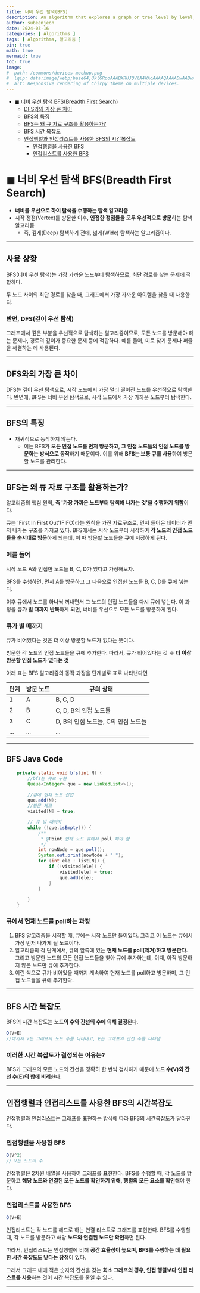 ```yaml
---
title: 너비 우선 탐색(BFS)
description: An algorithm that explores a graph or tree level by level, visiting all neighbors of a node before moving to the next level.
author: subeenjeon
date: 2024-03-16
categories: [ Algorithms ]
tags: [ Algorithms, 알고리즘 ]
pin: true
math: true
mermaid: true
toc: true
image:
#  path: /commons/devices-mockup.png
#  lqip: data:image/webp;base64,UklGRpoAAABXRUJQVlA4WAoAAAAQAAAADwAABwAAQUxQSDIAAAARL0AmbZurmr57yyIiqE8oiG0bejIYEQTgqiDA9vqnsUSI6H+oAERp2HZ65qP/VIAWAFZQOCBCAAAA8AEAnQEqEAAIAAVAfCWkAALp8sF8rgRgAP7o9FDvMCkMde9PK7euH5M1m6VWoDXf2FkP3BqV0ZYbO6NA/VFIAAAA
#  alt: Responsive rendering of Chirpy theme on multiple devices.
---
```


<!-- TOC -->
* [◼︎ 너비 우선 탐색 BFS(Breadth First Search)](#-너비-우선-탐색-bfsbreadth-first-search)
  * [DFS와의 가장 큰 차이](#dfs와의-가장-큰-차이)
  * [BFS의 특징](#bfs의-특징)
  * [BFS는 왜 큐 자료 구조를 활용하는가?](#bfs는-왜-큐-자료-구조를-활용하는가)
  * [BFS 시간 복잡도](#bfs-시간-복잡도)
  * [인접행렬과 인접리스트를 사용한 BFS의 시간복잡도](#인접행렬과-인접리스트를-사용한-bfs의-시간복잡도)
    * [인접행렬을 사용한 BFS](#인접행렬을-사용한-bfs)
    * [인접리스트를 사용한 BFS](#인접리스트를-사용한-bfs)
<!-- TOC -->

# ◼︎ 너비 우선 탐색 BFS(Breadth First Search)

- **너비를 우선으로 하여 탐색을 수행하는 탐색 알고리즘**
- 시작 정점(Vertex)를 방문한 이후, **인접한 정점들을 모두 우선적으로 방문**하는 탐색 알고리즘
    - 즉, 깊게(Deep) 탐색하기 전에, 넓게(Wide) 탐색하는 알고리즘이다.

---

## 사용 상황

BFS(너비 우선 탐색)는 가장 가까운 노드부터 탐색하므로, 최단 경로를 찾는 문제에 적합하다.

두 노드 사이의 최단 경로를 찾을 때, 그래프에서 가장 가까운 아이템을 찾을 때 사용한다.

### 반면, DFS(깊이 우선 탐색)

그래프에서 깊은 부분을 우선적으로 탐색하는 알고리즘이므로, 모든 노드를 방문해야 하는 문제나, 경로의 깊이가 중요한 문제 등에 적합하다. 예를 들어, 미로 찾기 문제나 퍼즐을 해결하는 데 사용된다.

---

## DFS와의 가장 큰 차이

DFS는 깊이 우선 탐색으로, 시작 노드에서 가장 멀리 떨어진 노드를 우선적으로 탐색한다. 반면에, BFS는 너비 우선 탐색으로, 시작 노드에서 가장 가까운 노드부터 탐색한다.

---

## BFS의 특징

- 재귀적으로 동작하지 않는다.
    - 이는 BFS가 **모든 인접 노드를 먼저 방문하고, 그 인접 노드들의 인접 노드를 방문하는 방식으로 동작**하기 때문이다. 이를 위해 **BFS는 보통 큐를 사용**하여 방문할 노드를 관리한다.

---

## BFS는 왜 큐 자료 구조를 활용하는가?

알고리즘의 핵심 원칙, **즉 '가장 가까운 노드부터 탐색해 나가는 것'을 수행하기 위함**이다.

큐는 'First In First Out'(FIFO)라는 원칙을 가진 자료구조로, 먼저 들어온 데이터가 먼저 나가는 구조를 가지고 있다. BFS에서는 시작 노드부터 시작하여 **각 노드의 인접 노드들을 순서대로 방문**하게 되는데, 이 때 방문할 노드들을 큐에 저장하게 된다.

### 예를 들어

시작 노드 A와 인접한 노드들 B, C, D가 있다고 가정해보자.

BFS를 수행하면, 먼저 A를 방문하고 그 다음으로 인접한 노드들 B, C, D를 큐에 넣는다.

이후 큐에서 노드를 하나씩 꺼내면서 그 노드의 인접 노드들을 다시 큐에 넣는다. 이 과정을 **큐가 빌 때까지 반복**하게 되면, 너비를 우선으로 모든 노드를 방문하게 된다.

### 큐가 빌 때까지

큐가 비어있다는 것은 더 이상 방문할 노드가 없다는 뜻이다.

방문한 각 노드의 인접 노드들을 큐에 추가한다. 따라서, 큐가 비어있다는 것 → **더 이상 방문할 인접 노드가 없다는 것**

아래 표는 BFS 알고리즘의 동작 과정을 단계별로 표로 나타낸다면

| 단계 | 방문 노드 | 큐의 상태 |
| --- | --- | --- |
| 1 | A | B, C, D |
| 2 | B | C, D, B의 인접 노드들 |
| 3 | C | D, B의 인접 노드들, C의 인접 노드들 |
| ... | ... | ... |

---

## BFS Java Code

```java
    private static void bfs(int N) {
        //bfs는 큐로 구현
        Queue<Integer> que = new LinkedList<>();

        //큐에 현재 노드 삽입
        que.add(N);
        //방문 체크
        visited[N] = true;

        // 큐 빌 때까지
        while (!que.isEmpty()) {
            /**
             * @Point 현재 노드 큐에서 poll 해야 함
             */
            int nowNode = que.poll();
            System.out.print(nowNode + " ");
            for (int ele : list[N]) {
                if (!visited[ele]) {
                    visited[ele] = true;
                    que.add(ele);
                }
            }

        }
    }
```

### 큐에서 현재 노드를 poll하는 과정

1. BFS 알고리즘을 시작할 때, 큐에는 시작 노드만 들어있다. 그리고 이 노드는 큐에서 가장 먼저 나가게 될 노드이다.
2. 알고리즘의 각 단계에서, 큐의 앞쪽에 있는 **현재 노드를 poll(제거)하고 방문한다**. 그리고 방문한 노드의 모든 인접 노드들을 찾아 큐에 추가하는데, 이때, 아직 방문하지 않은 노드만 큐에 추가한다.
3. 이런 식으로 큐가 비어있을 때까지 계속하여 현재 노드를 poll하고 방문하며, 그 인접 노드들을 큐에 추가한다.

---

## BFS 시간 복잡도

BFS의 시간 복잡도는 **노드의 수와 간선의 수에 의해 결정**된다.

```java
O(V+E)
//여기서 V는 그래프의 노드 수를 나타내고, E는 그래프의 간선 수를 나타냄
```

### 이러한 시간 복잡도가 결정되는 이유는?

BFS가 그래프의 모든 노드와 간선을 정확히 한 번씩 검사하기 때문에 **노드 수(V)와 간선 수(E)의 합에 비례**한다.

---

## 인접행렬과 인접리스트를 사용한 BFS의 시간복잡도

인접행렬과 인접리스트는 그래프를 표현하는 방식에 따라 BFS의 시간복잡도가 달라진다.

### 인접행렬을 사용한 BFS

```java
O(V^2)
// V는 노드의 수
```

인접행렬은 2차원 배열을 사용하여 그래프를 표현한다. BFS를 수행할 때, 각 노드를 방문하고 **해당 노드와 연결된 모든 노드를 확인하기 위해, 행렬의 모든 요소를 확인**해야 한다.

### 인접리스트를 사용한 BFS

```java
O(V+E)
```

인접리스트는 각 노드를 헤드로 하는 연결 리스트로 그래프를 표현한다. BFS를 수행할 때, 각 노드를 방문하고 해당 **노드와 연결된 노드만 확인**하면 된다.

따라서, 인접리스트는 인접행렬에 비해 **공간 효율성이 높으며, BFS를 수행하는 데 필요한 시간 복잡도도 낮다는 장점**이 있다.

그래서 그래프 내에 적은 숫자의 간선을 갖는 **희소 그래프의 경우, 인접 행렬보다 인접 리스트를 사용**하는 것이 시간 복잡도를 줄일 수 있다.

---
